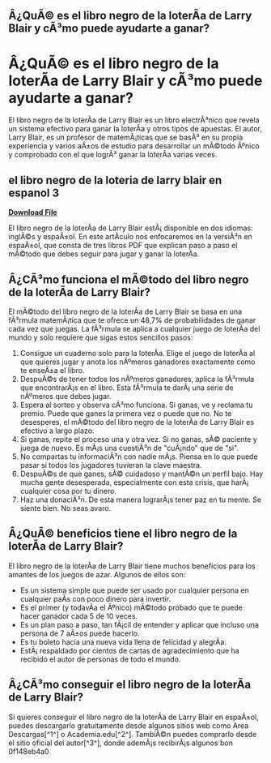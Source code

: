 ## Â¿QuÃ© es el libro negro de la loterÃ­a de Larry Blair y cÃ³mo puede ayudarte a ganar?

  
# Â¿QuÃ© es el libro negro de la loterÃ­a de Larry Blair y cÃ³mo puede ayudarte a ganar?
 
El libro negro de la loterÃ­a de Larry Blair es un libro electrÃ³nico que revela un sistema efectivo para ganar la loterÃ­a y otros tipos de apuestas. El autor, Larry Blair, es un profesor de matemÃ¡ticas que se basÃ³ en su propia experiencia y varios aÃ±os de estudio para desarrollar un mÃ©todo Ãºnico y comprobado con el que logrÃ³ ganar la loterÃ­a varias veces.
 
## el libro negro de la loteria de larry blair en espanol 3


[**Download File**](https://www.google.com/url?q=https%3A%2F%2Fshurll.com%2F2tKxwv&sa=D&sntz=1&usg=AOvVaw2VBAlTBJAQ5t4qFKTAr2J3)

 
El libro negro de la loterÃ­a de Larry Blair estÃ¡ disponible en dos idiomas: inglÃ©s y espaÃ±ol. En este artÃ­culo nos enfocaremos en la versiÃ³n en espaÃ±ol, que consta de tres libros PDF que explican paso a paso el mÃ©todo que debes seguir para jugar y ganar la loterÃ­a.
 
## Â¿CÃ³mo funciona el mÃ©todo del libro negro de la loterÃ­a de Larry Blair?
 
El mÃ©todo del libro negro de la loterÃ­a de Larry Blair se basa en una fÃ³rmula matemÃ¡tica que te ofrece un 48,7% de probabilidades de ganar cada vez que juegas. La fÃ³rmula se aplica a cualquier juego de loterÃ­a del mundo y solo requiere que sigas estos sencillos pasos:
 
1. Consigue un cuaderno solo para la loterÃ­a. Elige el juego de loterÃ­a al que quieres jugar y anota los nÃºmeros ganadores exactamente como te enseÃ±a el libro.
2. DespuÃ©s de tener todos los nÃºmeros ganadores, aplica la fÃ³rmula que encontrarÃ¡s en el libro. Esta fÃ³rmula te darÃ¡ una serie de nÃºmeros que debes jugar.
3. Espera al sorteo y observa cÃ³mo funciona. Si ganas, ve y reclama tu premio. Puede que ganes la primera vez o puede que no. No te desesperes, el mÃ©todo del libro negro de la loterÃ­a de Larry Blair es efectivo a largo plazo.
4. Si ganas, repite el proceso una y otra vez. Si no ganas, sÃ© paciente y juega de nuevo. Es mÃ¡s una cuestiÃ³n de "cuÃ¡ndo" que de "si".
5. No compartas tu informaciÃ³n con nadie mÃ¡s. Piensa en lo que puede pasar si todos los jugadores tuvieran la clave maestra.
6. DespuÃ©s de que ganes, sÃ© cuidadoso y mantÃ©n un perfil bajo. Hay mucha gente desesperada, especialmente con esta crisis, que harÃ¡ cualquier cosa por tu dinero.
7. Haz una donaciÃ³n. De esta manera lograrÃ¡s tener paz en tu mente. Se siente bien. No seas avaro.

## Â¿QuÃ© beneficios tiene el libro negro de la loterÃ­a de Larry Blair?
 
El libro negro de la loterÃ­a de Larry Blair tiene muchos beneficios para los amantes de los juegos de azar. Algunos de ellos son:

- Es un sistema simple que puede ser usado por cualquier persona en cualquier paÃ­s con poco dinero para invertir.
- Es el primer (y todavÃ­a el Ãºnico) mÃ©todo probado que te puede hacer ganador cada 5 de 10 veces.
- Es un plan paso a paso, tan fÃ¡cil de entender y aplicar que incluso una persona de 7 aÃ±os puede hacerlo.
- Es tu boleto hacia una nueva vida llena de felicidad y alegrÃ­a.
- EstÃ¡ respaldado por cientos de cartas de agradecimiento que ha recibido el autor de personas de todo el mundo.

## Â¿CÃ³mo conseguir el libro negro de la loterÃ­a de Larry Blair?
 
Si quieres conseguir el libro negro de la loterÃ­a de Larry Blair en espaÃ±ol, puedes descargarlo gratuitamente desde algunos sitios web como Area Descargas[^1^] o Academia.edu[^2^]. TambiÃ©n puedes comprarlo desde el sitio oficial del autor[^3^], donde ademÃ¡s recibirÃ¡s algunos bon
 0f148eb4a0
